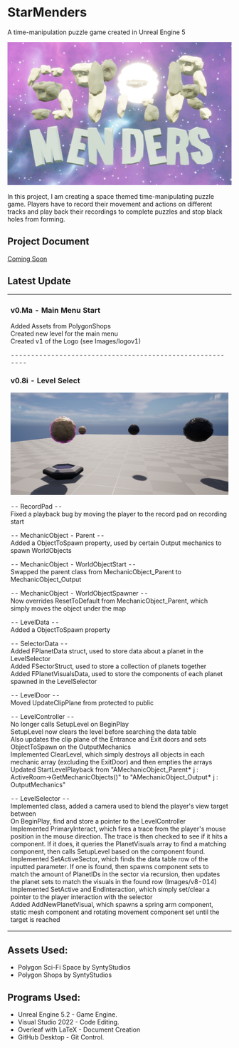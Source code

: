 # StarMenders

 A time-manipulation puzzle game created in Unreal Engine 5

 <p align="center">
  <img src="https://github.com/profdambledore/StarMenders/blob/main/Images/logov1.PNG" />
</p>

 In this project, I am creating a space themed time-manipulating puzzle game.  Players have to record their movement and actions on different tracks and play back their recordings to complete puzzles and stop black holes from forming.

## Project Document
 
 [Coming Soon]()

 ## Latest Update
<table><tr><td valign="center" width="100%">
 
### v0.Ma - Main Menu Start<br>
Added Assets from PolygonShops<br>
Created new level for the main menu<br>
Created v1 of the Logo (see Images/logov1)<br>

---------------------------------------------------------<br>

### v0.8i - Level Select

 <p align="center">
  <img src="https://github.com/profdambledore/StarMenders/blob/main/Images/v8-014.PNG" />
</p>

-- RecordPad --<br>
Fixed a playback bug by moving the player to the record pad on recording start<br>

-- MechanicObject - Parent --<br>
Added a ObjectToSpawn property, used by certain Output mechanics to spawn WorldObjects<br>

-- MechanicObject - WorldObjectStart --<br>
Swapped the parent class from MechanicObject_Parent to MechanicObject_Output<br>

-- MechanicObject - WorldObjectSpawner --<br>
Now overrides ResetToDefault from MechanicObject_Parent, which simply moves the object under the map<br>

-- LevelData --<br>
Added a ObjectToSpawn property<br>

-- SelectorData --<br>
Added FPlanetData struct, used to store data about a planet in the LevelSelector<br>
Added FSectorStruct, used to store a collection of planets together<br>
Added FPlanetVisualsData, used to store the components of each planet spawned in the LevelSelector<br>

-- LevelDoor --<br>
Moved UpdateClipPlane from protected to public<br>

-- LevelController --<br>
No longer calls SetupLevel on BeginPlay<br>
SetupLevel now clears the level before searching the data table<br>
Also updates the clip plane of the Entrance and Exit doors and sets ObjectToSpawn on the OutputMechanics<br>
Implemented ClearLevel, which simply destroys all objects in each mechanic array (excluding the ExitDoor) and then empties the arrays<br>
Updated StartLevelPlayback from "AMechanicObject_Parent* j : ActiveRoom->GetMechanicObjects()" to "AMechanicObject_Output* j : OutputMechanics"<br>

-- LevelSelector --<br>
Implemented class, added a camera used to blend the player's view target between<br>
On BeginPlay, find and store a pointer to the LevelController<br>
Implemented PrimaryInteract, which fires a trace from the player's mouse position in the mouse direction. The trace is then checked to see if it hits a component. If it does, it queries the PlanetVisuals array to find a matching component, then calls SetupLevel based on the component found.<br>
Implemented SetActiveSector, which finds the data table row of the inputted parameter. If one is found, then spawns component sets to match the amount of PlanetIDs in the sector via recursion, then updates the planet sets to match the visuals in the found row (Images/v8-014)<br>
Implemented SetActive and EndInteraction, which simply set/clear a pointer to the player interaction with the selector<br>
Added AddNewPlanetVisual, which spawns a spring arm component, static mesh component and rotating movement component set until the target is reached<br>

</td></tr></tr></table> 
<!---
## Overview Videos

<!---<table><tr><td valign="center" width="100%">
 
[![IMAGE ALT TEXT](http://img.youtube.com/vi/XMy0BoMvCBQ/0.jpg)](https://youtu.be/XMy0BoMvCBQ "Tileset Generator Overview") 

[![IMAGE ALT TEXT](http://img.youtube.com/vi/gtHHQCKSiKg/0.jpg)](https://youtu.be/gtHHQCKSiKg "Example of Tileset Generator") 

</td></tr></tr></table> 
-->
 ## Assets Used:
- Polygon Sci-Fi Space by SyntyStudios
- Polygon Shops by SyntyStudios

## Programs Used:
- Unreal Engine 5.2 - Game Engine.
- Visual Studio 2022 - Code Editing.
- Overleaf with LaTeX - Document Creation
- GitHub Desktop - Git Control. 
